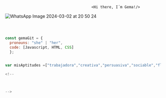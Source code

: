 
                                           <Hi there, I´m Gema!/>
![WhatsApp Image 2024-03-02 at 20 50 24](https://github.com/Gemagit/Gemagit/assets/143506667/f3e8d70d-84b0-431e-bafd-3c19cceb690f)

```js



const gemaGit = {
  pronouns: "she" | "her",
  code: [Javascript, HTML, CSS]
  };
  

var misAptitudes =["trabajadora","creativa","persuasiva","sociable","flexible"];

<!--



-->




